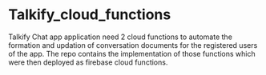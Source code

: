 # Talkify_cloud_functions

Talkify Chat app application need 2 cloud functions to automate the formation and updation of conversation documents for the registered users of the app.
The repo contains the implementation of those functions which were then deployed as firebase cloud functions.
